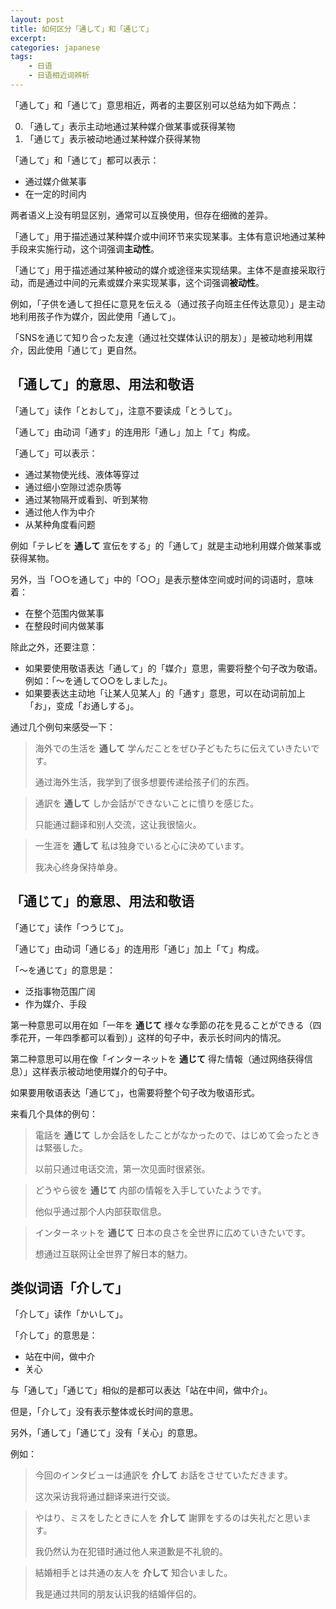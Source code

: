 ```yaml
---
layout: post
title: 如何区分「通して」和「通じて」
excerpt: 
categories: japanese
tags:
    - 日语
    - 日语相近词辨析
---
```


「通して」和「通じて」意思相近，两者的主要区别可以总结为如下两点：

0. 「通して」表示主动地通过某种媒介做某事或获得某物
0. 「通じて」表示被动地通过某种媒介获得某物

「通して」和「通じて」都可以表示：

- 通过媒介做某事
- 在一定的时间内

两者语义上没有明显区别，通常可以互换使用，但存在细微的差异。

「通して」用于描述通过某种媒介或中间环节来实现某事。主体有意识地通过某种手段来实施行动，这个词强调**主动性**。

「通じて」用于描述通过某种被动的媒介或途径来实现结果。主体不是直接采取行动，而是通过中间的元素或媒介来实现某事，这个词强调**被动性**。

例如，「子供を通して担任に意見を伝える<span class='more'>（通过孩子向班主任传达意见）</span>」是主动地利用孩子作为媒介，因此使用「通して」。

「SNSを通じて知り合った友達<span class='more'>（通过社交媒体认识的朋友）</span>」是被动地利用媒介，因此使用「通じて」更自然。

## 「通して」的意思、用法和敬语

「通して」读作「とおして」，注意不要读成「とうして」。

「通して」由动词「通す」的连用形「通し」加上「て」构成。

「通して」可以表示：

- 通过某物使光线、液体等穿过
- 通过细小空隙过滤杂质等
- 通过某物隔开或看到、听到某物
- 通过他人作为中介
- 从某种角度看问题

例如「テレビを **通して** 宣伝をする」的「通して」就是主动地利用媒介做某事或获得某物。

另外，当「○○を通して」中的「○○」是表示整体空间或时间的词语时，意味着：

- 在整个范围内做某事
- 在整段时间内做某事

除此之外，还要注意：

- 如果要使用敬语表达「通して」的「媒介」意思，需要将整个句子改为敬语。例如：「〜を通して○○をしました」。
- 如果要表达主动地「让某人见某人」的「通す」意思，可以在动词前加上「お」，变成「お通しする」。

通过几个例句来感受一下：

> 海外での生活を **通して** 学んだことをぜひ子どもたちに伝えていきたいです。
>
> 通过海外生活，我学到了很多想要传递给孩子们的东西。

> 通訳を **通して** しか会話ができないことに憤りを感じた。
> 
> 只能通过翻译和别人交流，这让我很恼火。

> 一生涯を **通して** 私は独身でいると心に決めています。
>
> 我决心终身保持单身。

## 「通じて」的意思、用法和敬语

「通じて」读作「つうじて」。

「通じて」由动词「通じる」的连用形「通じ」加上「て」构成。

「〜を通じて」的意思是：

- 泛指事物范围广阔
- 作为媒介、手段

第一种意思可以用在如「一年を **通じて** 様々な季節の花を見ることができる<span class='more'>（四季花开，一年四季都可以看到）</span>」这样的句子中，表示长时间内的情况。

第二种意思可以用在像「インターネットを **通じて** 得た情報<span class='more'>（通过网络获得信息）</span>」这样表示被动地使用媒介的句子中。

如果要用敬语表达「通じて」，也需要将整个句子改为敬语形式。

来看几个具体的例句：

> 電話を **通じて** しか会話をしたことがなかったので、はじめて会ったときは緊張した。
> 
> 以前只通过电话交流，第一次见面时很紧张。

> どうやら彼を **通じて** 内部の情報を入手していたようです。
>
> 他似乎通过那个人内部获取信息。

> インターネットを **通じて** 日本の良さを全世界に広めていきたいです。
>
> 想通过互联网让全世界了解日本的魅力。

## 类似词语「介して」

「介して」读作「かいして」。

「介して」的意思是：

- 站在中间，做中介
- 关心

与「通して」「通じて」相似的是都可以表达「站在中间，做中介」。

但是，「介して」没有表示整体或长时间的意思。

另外，「通して」「通じて」没有「关心」的意思。

例如：

> 今回のインタビューは通訳を **介して** お話をさせていただきます。
>
> 这次采访我将通过翻译来进行交谈。

> やはり、ミスをしたときに人を **介して** 謝罪をするのは失礼だと思います。
>
> 我仍然认为在犯错时通过他人来道歉是不礼貌的。

> 結婚相手とは共通の友人を **介して** 知合いました。
>
> 我是通过共同的朋友认识我的结婚伴侣的。
